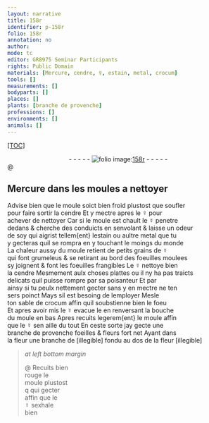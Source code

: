 ```yaml
---
layout: narrative
title: 158r
identifier: p-158r
folio: 158r
annotation: no
author:
mode: tc
editor: GR8975 Seminar Participants
rights: Public Domain
materials: [Mercure, cendre, ☿, estain, metal, crocum]
tools: []
measurements: []
bodyparts: []
places: []
plants: [branche de provenche]
professions: []
environments: []
animals: []
---
```


<p><a href="{{site.url}}/{{base.url}}/diplomatic/">[TOC]</a></p><div class="folio" align="center">- - - - - <a href="http://gallica.bnf.fr/ark:/12148/btv1b10500001g/f321.item" target="_blank"><img src="https://cu-mkp.github.io/2017-workshop-edition/assets/photo-icon.png" alt="folio image: " style="display:inline-block; margin-bottom:-3px;"/>158r</a> - - - - - </div>  @ 
  

## <span class="m">Mercure</span> dans les moules a nettoyer

 
Advise bien que le moule soict bien froid plustost que soufler<br/> pour faire sortir la <span class="m">cendre</span> Et y mectre apres le <span class="m">☿</span> pour<br/> achever de nettoyer Car si le moule est chault le <span class="m">☿</span> penetre<br/> dedans & cherche des conduicts en senvolant & laisse un odeur<br/> de soy qui aigrist tellem{ent} l<span class="m">estain</span> ou aultre <span class="m">metal</span> que tu<br/> y gecteras quil se rompra en y touchant le moings du monde<br/> La chaleur aussy du moule retient de petits grains de <span class="m">☿</span><br/> qui font grumeleus & se retirant au bord des foeuilles moulees<br/> sy joignent & font les foeuilles frangibles Le <span class="m">☿</span> nettoye bien<br/> la <span class="m">cendre</span> Mesmement aulx choses plattes ou il ny ha pas traicts<br/> delicats quil puisse rompre par sa poisanteur Et par<br/> ainsy si tu peulx nettement gecter sans y en mectre ne ten<br/> sers poinct Mays sil est besoing de lemployer Mesle<br/> ton sable de <span class="m">crocum</span> affin quil soubstienne bien le foeu <br/> Et apres avoir mis le <span class="m">☿</span> evacue le en renversant la bouche<br/> du moule en bas Apres recuits legerem{ent} le moule affin<br/> que le <span class="m">☿</span> sen aille du tout En ceste sorte jay gecte une<br/> <span class="pa">branche de provenche</span> foeilles & fleurs fort net Ayant dans<br/> la fleur une branche de [illegible] fondu au dos de la fleur [illegible]
 
> *at left bottom margin*
> 
> 
>   @ Recuits bien<br/> rouge le<br/> moule plustost<br/> <span class="del">q</span> qui gecter<br/> affin que le<br/> <span class="m">☿</span> sexhale<br/> bien
 
